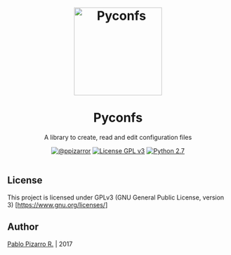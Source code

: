 <h1 align="center">
  <img alt="Pyconfs" src="http://ppizarror.com/resources/other/python.png" width="200px" height="200px" />
  <br /><br />
  Pyconfs</h1>
<p align="center">A library to create, read and edit configuration files</p>
<div align="center"><a href="http://ppizarror.com"><img alt="@ppizarror" src="http://ppizarror.com/badges/author.svg" /></a>
<a href="https://www.gnu.org/licenses/"><img alt="License GPL v3" src="http://ppizarror.com/badges/licensegpl3.svg" /></a>
<a href="https://www.python.org/downloads/"><img alt="Python 2.7" src="http://ppizarror.com/badges/python27.svg" /></a>
</div><br />

## License
This project is licensed under GPLv3 (GNU General Public License, version 3) [https://www.gnu.org/licenses/]

## Author
<a href="http://ppizarror.com" title="ppizarror">Pablo Pizarro R.</a> | 2017
